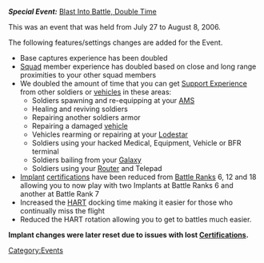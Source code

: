 **_Special Event:_** [Blast Into Battle, Double
Time](Blast_Into_Battle.md,_Double_Time)

This was an event that was held from July 27 to August 8, 2006.

The following features/settings changes are added for the Event.

- Base captures experience has been doubled
- [Squad](Squad.md) member experience has doubled based on
  close and long range proximities to your other squad members
- We doubled the amount of time that you can get [Support
  Experience](Support_Experience_Points.md) from other
  soldiers or [vehicles](Vehicle.md) in these areas:
  - Soldiers spawning and re-equipping at your
    [AMS](Advanced_Mobile_Station.md)
  - Healing and reviving soldiers
  - Repairing another soldiers armor
  - Repairing a damaged [vehicle](Vehicle.md)
  - Vehicles rearming or repairing at your
    [Lodestar](Lodestar.md)
  - Soldiers using your hacked Medical, Equipment, Vehicle or BFR
    terminal
  - Soldiers bailing from your [Galaxy](Galaxy.md)
  - Soldiers using your [Router](Router.md) and Telepad
- [Implant](Implants.md)
  [certifications](Certification.md) have been reduced from
  [Battle Ranks](Battle_Rank.md) 6, 12 and 18 allowing you to
  now play with two Implants at Battle Ranks 6 and another at Battle
  Rank 7
- Increased the [HART](HART.md) docking time making it easier
  for those who continually miss the flight
- Reduced the HART rotation allowing you to get to battles much
  easier.

**Implant changes were later reset due to issues with lost
[Certifications](Certification.md).**

[Category:Events](Category:Events.md)
